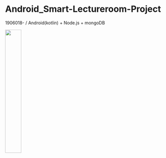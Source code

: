 # Android_Smart-Lectureroom-Project
1906018- / Android(kotlin) + Node.js + mongoDB

<img src="https://user-images.githubusercontent.com/38582562/61259882-11bd8e80-a7b7-11e9-881f-87d81eb3ea17.gif" width="32%">
